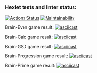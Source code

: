 ### Hexlet tests and linter status:
[![Actions Status](https://github.com/Albert-back-end/java-project-61/actions/workflows/hexlet-check.yml/badge.svg)](https://github.com/Albert-back-end/java-project-61/actions) [![Maintainability](https://api.codeclimate.com/v1/badges/2a606ffba63480b2dd46/maintainability)](https://codeclimate.com/github/Albert-back-end/java-project-61/maintainability)

Brain-Even game result:
[![asciicast](https://asciinema.org/a/66TQf4A6HzEd6sajrx34Kx0A2.svg)](https://asciinema.org/a/66TQf4A6HzEd6sajrx34Kx0A2)

Brain-Calc game result:
[![asciicast](https://asciinema.org/a/JfJ1exLKY1zNsPK7t4JvG92Om.svg)](https://asciinema.org/a/JfJ1exLKY1zNsPK7t4JvG92Om)

Brain-GSD game result:
[![asciicast](https://asciinema.org/a/VVai7mropcXOnG34XHl4ijI4R.svg)](https://asciinema.org/a/VVai7mropcXOnG34XHl4ijI4R)

Brain-Progression game result:
[![asciicast](https://asciinema.org/a/X1i4cOt3xUWhKeJEeMUXQDlv7.svg)](https://asciinema.org/a/X1i4cOt3xUWhKeJEeMUXQDlv7)

Brain-Prime game result:
[![asciicast](https://asciinema.org/a/7WhMde49Tr04BeQz7zxD9XjNq.svg)](https://asciinema.org/a/7WhMde49Tr04BeQz7zxD9XjNq)
